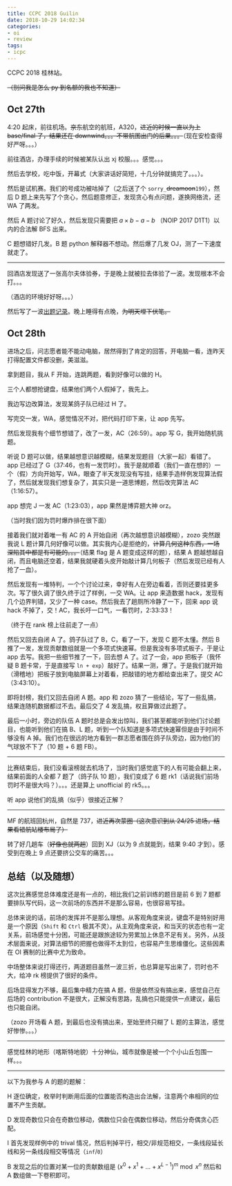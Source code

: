 ```yaml
---
title: CCPC 2018 Guilin
date: 2018-10-29 14:02:34
categories:
- oi
- review
tags:
- icpc
---
```


CCPC 2018 桂林站。

~~（别问我是怎么 py 到名额的我也不知道）~~

<!-- more -->

## Oct 27th

4:20 起床，前往机场。~~京东~~航空的航班，A320，~~进近的时候一直以为上 base/final 了，结果还在 downwind。。。不带航图出门的后果。。。~~（现在安检查得好严呀。。。）

前往酒店，办理手续的时候被某队认出 xj 校服。。。感觉。。。

然后去学校，吃中饭，开幕式（大家讲话好简短，十几分钟就搞完了。。。）。

然后是试机赛。我们的号成功被咕掉了（之后送了个 `sorry_`~~dreamoon~~`199`），然后 D 题上来先写了个贪心，然后题意修正，发现贪心有点问题，遂换网络流，还 WA 了两发。

然后 A 题讨论了好久，然后发现只需要把 $a \times b - a - b$ （NOIP 2017 D1T1）以内的合法解 BFS 出来。

C 题想错好几发。B 题 python 解释器不想动。然后爆了几发 OJ，测了一下速度就走了。

---

回酒店发现送了一张高尔夫体验券，于是晚上就被拉去体验了一波。发现根本不会打。。。

（酒店的环境好好呀。。。）


然后写了一波[出题记录](/2018/10/27/Nowcoder-27/)。晚上睡得有点晚，~~为明天埋下伏笔。~~

## Oct 28th

进场之后，问志愿者能不能动电脑，居然得到了肯定的回答，开电脑一看，连昨天打得配置文件都没删，美滋滋。

拿到题目，我从 F 开始，连跳两题，看到好像可以做的 H。

三个人都想抢键盘，结果他们两个人假掉了，我先上。

我边写边改算法，发现某鸽子队已经过 H 了。

写完交一发，WA，感觉情况不对，把代码打印下来，让 app 先写。

然后发现我有个细节想错了，改了一发，AC（26:59）。app 写 G，我开始随机挑题。

听说 D 题可以做，结果越想意识越模糊，结果发现题目（大家一起）看错了。app 已经过了 G（37:46，也有一发罚时）。我于是就顺着（我们一直在想的）一个（假）方向开始写，WA，眼查了半天发现没有写挂，结果手造样例发现算法假了，然后就发现我们想复杂了，其实只是一道思博题，然后改完算法 AC（1:16:57）。

app 想完 J 一发 AC（1:23:03），app 果然是博弈题大神 orz。

（当时我们因为罚时爆炸排在很下面）

接着我们就对着唯一有 AC 的 A 开始自闭（再次越想意识越模糊），zozo 突然跟我说 L 题计算几何好像可以做。其实我内心是拒绝的，~~计算几何这种东西，一场深陷其中都是有可能的。。。~~（结果 flag 是 A 题变成这样的题），结果 A 题越想越自闭，而且电脑还空着，结果我就硬着头皮开始敲计算几何板子（然后发现已经有人抢了一血）。

然后发现有一堆特判，一个个讨论过来，幸好有人在旁边看着，否则还要挂更多次。写了很久调了很久终于过了样例，一交 WA。让 app 来造数据 hack，发现有几个边界判错，又少了一种 case。然后我去了趟厕所冷静了一下，回来 app 说 hack 不掉了，交！AC，我长吁一口气，一看罚时，2:33:33！

（终于在 rank 榜上往前走了一点）

然后又回去自闭 A 了。鸽子队过了 B，C，看了一下，发现 C 题不太懂。然后 B 推了一发，发现贡献数组就是一个多项式快速幂。但是我没有多项式板子，于是让 app 去写。我把一些细节推了一下，回去想 A 了。过了一会，app 把板子（我怀疑 B 题卡常，于是直接写 `ln + exp`）敲好了。结果一测，爆了。于是我们就开始（滑稽地）把板子放到电脑屏幕上对着看，把敲错的地方都给查出来了。提交 AC（3:43:10）。

即将封榜，我们又回去自闭 A 题。app 和 zozo 猜了一些结论，写了一些乱搞，结果连随机数据都过不去。最后交了 4 发乱搞，权且算做过此题了。

最后一小时，旁边的队伍 A 题时总是会发出惊叫，我们甚至都能听到他们讨论题目，也能听到他们在搞 B、L 题，听到一个队知道是多项式快速幂但是由于时间不够没有 A 掉。我们也在很远的地方看到一群志愿者围在鸽子队旁边，因为他们的气球放不下了（10 题 + 6 题 FB）。

---

比赛结束后，我们没看滚榜就去机场了，当时我们感觉底下的人有可能会翻上来，结果前面的人全都 7 题了（鸽子队 10 题），我们变成了 6 题 rk1（话说我们前场罚时不是很大吗？）。。。还是算上 unofficial 的 rk5。。。

听 app 说他们的乱搞（似乎）很接近正解？

---

MF 的航班回杭州，自然是 737，~~进近再次蒙圈（这次意识到从 24/25 进场，结果看错航站楼布局了）~~

转了好几趟车（~~好像也就两趟~~）回到 XJ（以为 9 点就能到，结果 9:40 才到）。感受到在晚上 9 点还要挤公交车的痛苦。。。

## 总结（以及随想）

这次比赛感觉总体难度还是有一点的，相比我们之前训练的题目是前 6 到 7 题都要排队写代码，这一次前场的东西并不是那么容易，也很容易写挂。

总体来说的话，前场的发挥并不是那么理想。从客观角度来说，键盘不是特别好用是一个原因（`Shift` 和 `Ctrl` 极其不灵）。从主观角度来说，和当天的状态也有一定关系，前场感觉十分困，可能还是跟旅途较为劳累加上休息不足有关。另外，从技术层面来说，对算法细节的把握也做得不太到位，也容易产生思维僵化。这些因素在 OI 赛制的比赛中尤为致命。

中场整体来说打得还行，两道题目虽然一波三折，也总算是写出来了，罚时也不大，给冲 rk 榜提供了很好的条件。

后场显得发力不够，最后集中精力在搞 A 题，但是依然没有搞出来，感觉自己在后场的 contribution 不是很大，正解没有思路，乱搞也只能提供一点建议，最后也只能自闭。

（zozo 开场看 A 题，到最后也没有搞出来，至始至终只糊了 L 题的主算法，感觉好惨惨。。。）

---

感觉桂林的地形（喀斯特地貌）十分神仙，城市就像是被一个个小山丘包围一样。。。

---

以下为我参与 A 的题的题解：

H 逐位确定，枚举时判断用后面的位置能否构造出合法解，注意两个串相同的位置不产生贡献。

D 发现奇数位只会在奇数位移动，偶数位只会在偶数位移动，然后分奇偶贪心匹配。

I 首先发现样例中的 trival 情况，然后判掉平行，相交/非规范相交，一条线段延长线和另一条线段相交等情况（`inf`/`0`）

B 发现之后的位置对某一位的贡献数组是 $(x^0 + x^1 + \ldots + x^{L - 1})^m \bmod x^n$ 然后和 A 数组做一下卷积即可。
